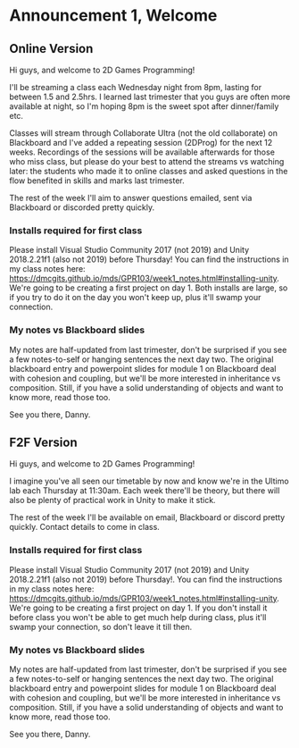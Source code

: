 # Announcement 1, Welcome

## Online Version

Hi guys, and welcome to 2D Games Programming!

I'll be streaming a class each Wednesday night from 8pm, lasting for between 1.5 and 2.5hrs. I learned last trimester that you guys are often more available at night, so I'm hoping 8pm is the sweet spot after dinner/family etc.

Classes will stream through Collaborate Ultra (not the old collaborate) on Blackboard and I've added a repeating session (2DProg) for the next 12 weeks. Recordings of the sessions will be available afterwards for those who miss class, but please do your best to attend the streams vs watching later: the students who made it to online classes and asked questions in the flow benefited in skills and marks last trimester.

The rest of the week I'll aim to answer questions emailed, sent via Blackboard or discorded pretty quickly.

### Installs required for first class

Please install Visual Studio Community 2017 (not 2019) and Unity 2018.2.21f1 (also not 2019) before Thursday! You can find the instructions in my class notes here: https://dmcgits.github.io/mds/GPR103/week1_notes.html#installing-unity. We're going to be creating a first project on day 1. Both installs are large, so if you try to do it on the day you won't keep up, plus it'll swamp your connection.

### My notes vs Blackboard slides

My notes are half-updated from last trimester, don't be surprised if you see a few notes-to-self or hanging sentences the next day two. The original blackboard entry and powerpoint slides for module 1 on Blackboard deal with cohesion and coupling, but we'll be more interested in inheritance vs composition. Still, if you have a solid understanding of objects and want to know more, read those too.

See you there,
Danny.


## F2F Version

Hi guys, and welcome to 2D Games Programming!

I imagine you've all seen our timetable by now and know we're in the Ultimo lab each Thursday at 11:30am. Each week there'll be theory, but there will also be plenty of practical work in Unity to make it stick.

The rest of the week I'll be available on email,  Blackboard or discord pretty quickly. Contact details to come in class.

### Installs required for first class 

Please install Visual Studio Community 2017 (not 2019) and Unity 2018.2.21f1 (also not 2019) before Thursday!. You can find the instructions in my class notes here: https://dmcgits.github.io/mds/GPR103/week1_notes.html#installing-unity. We're going to be creating a first project on day 1. If you don't install it before class you won't be able to get much help during class, plus it'll swamp your connection, so don't leave it till then.

### My notes vs Blackboard slides

My notes are half-updated from last trimester, don't be surprised if you see a few notes-to-self or hanging sentences the next day two. The original blackboard entry and powerpoint slides for module 1 on Blackboard deal with cohesion and coupling, but we'll be more interested in inheritance vs composition. Still, if you have a solid understanding of objects and want to know more, read those too.

See you there,
Danny.